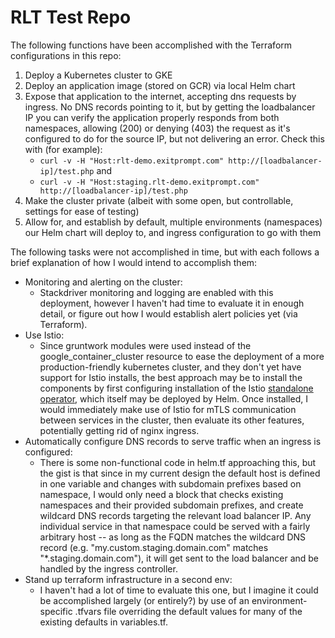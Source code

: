 # RLT Test Repo

The following functions have been accomplished with the Terraform configurations in this repo:

1. Deploy a Kubernetes cluster to GKE
2. Deploy an application image (stored on GCR) via local Helm chart
3. Expose that application to the internet, accepting dns requests by ingress. No DNS records pointing to it, but by getting the loadbalancer IP you can verify the application properly responds from both namespaces, allowing (200) or denying (403) the request as it's configured to do for the source IP, but not delivering an error. Check this with (for example):
   - `curl -v -H "Host:rlt-demo.exitprompt.com" http://[loadbalancer-ip]/test.php` and
   - `curl -v -H "Host:staging.rlt-demo.exitprompt.com" http://[loadbalancer-ip]/test.php`
4. Make the cluster private (albeit with some open, but controllable, settings for ease of testing)
5. Allow for, and establish by default, multiple environments (namespaces) our Helm chart will deploy to, and ingress configuration to go with them

The following tasks were not accomplished in time, but with each follows a brief explanation of how I would intend to accomplish them:

* Monitoring and alerting on the cluster:
  * Stackdriver monitoring and logging are enabled with this deployment, however I haven't had time to evaluate it in enough detail, or figure out how I would establish alert policies yet (via Terraform).
* Use Istio:
  * Since gruntwork modules were used instead of the google_container_cluster resource to ease the deployment of a more production-friendly kubernetes cluster, and they don't yet have support for Istio installs, the best approach may be to install the components by first configuring installation of the Istio [standalone operator](https://istio.io/latest/docs/setup/install/standalone-operator/),  which itself may be deployed by Helm. Once installed, I would immediately make use of Istio for mTLS communication between services in the cluster, then evaluate its other features, potentially getting rid of nginx ingress.
* Automatically configure DNS records to serve traffic when an ingress is configured:
  * There is some non-functional code in helm.tf approaching this, but the gist is that since in my current design the default host is defined in one variable and changes with subdomain prefixes based on namespace, I would only need a block that checks existing namespaces and their provided subdomain prefixes, and create wildcard DNS records targeting the relevant load balancer IP. Any individual service in that namespace could be served with a fairly arbitrary host -- as long as the FQDN matches the wildcard DNS record (e.g. "my.custom.staging.domain.com" matches "*.staging.domain.com"), it will get sent to the load balancer and be handled by the ingress controller.
* Stand up terraform infrastructure in a second env:
  * I haven't had a lot of time to evaluate this one, but I imagine it could be accomplished largely (or entirely?) by use of an environment-specific .tfvars file overriding the default values for many of the existing defaults in variables.tf.

